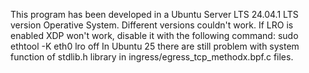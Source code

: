 This program has been developed in a Ubuntu Server LTS 24.04.1 LTS version Operative System. Different versions couldn't work.
If LRO is enabled XDP won't work, disable it with the following command: sudo ethtool -K eth0 lro off
In Ubuntu 25 there are still problem with system function of stdlib.h library in ingress/egress_tcp_methodx.bpf.c files.

